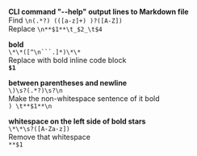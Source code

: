 **CLI command "--help" output lines to Markdown file**         
Find `\n(.*?) (([a-z]+) )?([A-Z])`         
Replace `\n**$1**\t_$2_\t$4`         
         
         
**bold**         
`\*\*([^\n```.]*)\*\*`         
Replace with bold inline code block         
**`$1`**         
         
         
**between parentheses and newline**         
`\)\s?(.*?)\s?\n`         
Make the non-whitespace sentence of it bold         
`) \t**$1**\n`         
         
         
**whitespace on the left side of bold stars**         
`\*\*\s?([A-Za-z])`         
Remove that whitespace         
`**$1`         
         
         
  